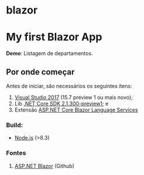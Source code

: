 # blazor
<h1>My first Blazor App</h1>
<b>Demo</b>: Listagem de departamentos.
<h2>Por onde começar</h2>
<p>
  Antes de iniciar, são necessários os seguintes itens:
  <ol>
      <li><a href="https://www.visualstudio.com/pt-br/vs/preview/?rr=https%3A%2F%2Fgithub.com%2Faspnet%2FBlazor">Visual Studio 2017</a> (15.7 preview 1 ou mais novo);</li>
      <li>Lib <a href="https://www.microsoft.com/net/download/dotnet-core/sdk-2.1.300-preview1">.NET Core SDK 2.1.300-preview1;</a> e</li>
      <li>Extensão <a href="https://marketplace.visualstudio.com/items?itemName=aspnet.blazor">ASP.NET Core Blazor Language Services</a></li>
  </ol>
</p>
<p>
  <h3>Build:</h3>
  <ul>
    <li><a href="https://nodejs.org/">Node.js</a> (>8.3)</li>
  </ul>
</p>
<p>
  <h3>Fontes</h3>
  <ol>
    <li><a href="https://github.com/aspnet/Blazor">ASP.NET Blazor</a> (Github)</li>
  </ol>
</p>
<br />
